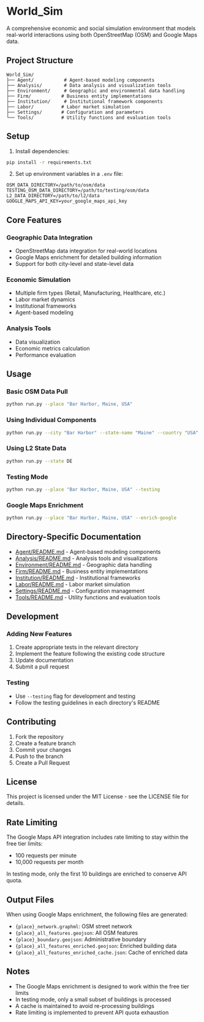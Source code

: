 # World_Sim

A comprehensive economic and social simulation environment that models real-world interactions using both OpenStreetMap (OSM) and Google Maps data.

## Project Structure

```
World_Sim/
├── Agent/           # Agent-based modeling components
├── Analysis/        # Data analysis and visualization tools
├── Environment/     # Geographic and environmental data handling
├── Firm/           # Business entity implementations
├── Institution/     # Institutional framework components
├── Labor/          # Labor market simulation
├── Settings/       # Configuration and parameters
└── Tools/          # Utility functions and evaluation tools
```

## Setup

1. Install dependencies:
```bash
pip install -r requirements.txt
```

2. Set up environment variables in a `.env` file:
```
OSM_DATA_DIRECTORY=/path/to/osm/data
TESTING_OSM_DATA_DIRECTORY=/path/to/testing/osm/data
L2_DATA_DIRECTORY=/path/to/l2/data
GOOGLE_MAPS_API_KEY=your_google_maps_api_key
```

## Core Features

### Geographic Data Integration
- OpenStreetMap data integration for real-world locations
- Google Maps enrichment for detailed building information
- Support for both city-level and state-level data

### Economic Simulation
- Multiple firm types (Retail, Manufacturing, Healthcare, etc.)
- Labor market dynamics
- Institutional frameworks
- Agent-based modeling

### Analysis Tools
- Data visualization
- Economic metrics calculation
- Performance evaluation

## Usage

### Basic OSM Data Pull
```bash
python run.py --place "Bar Harbor, Maine, USA"
```

### Using Individual Components
```bash
python run.py --city "Bar Harbor" --state-name "Maine" --country "USA"
```

### Using L2 State Data
```bash
python run.py --state DE
```

### Testing Mode
```bash
python run.py --place "Bar Harbor, Maine, USA" --testing
```

### Google Maps Enrichment
```bash
python run.py --place "Bar Harbor, Maine, USA" --enrich-google
```

## Directory-Specific Documentation

- [Agent/README.md](Agent/README.md) - Agent-based modeling components
- [Analysis/README.md](Analysis/README.md) - Analysis tools and visualizations
- [Environment/README.md](Environment/README.md) - Geographic data handling
- [Firm/README.md](Firm/README.md) - Business entity implementations
- [Institution/README.md](Institution/README.md) - Institutional frameworks
- [Labor/README.md](Labor/README.md) - Labor market simulation
- [Settings/README.md](Settings/README.md) - Configuration management
- [Tools/README.md](Tools/README.md) - Utility functions and evaluation tools

## Development

### Adding New Features
1. Create appropriate tests in the relevant directory
2. Implement the feature following the existing code structure
3. Update documentation
4. Submit a pull request

### Testing
- Use `--testing` flag for development and testing
- Follow the testing guidelines in each directory's README

## Contributing

1. Fork the repository
2. Create a feature branch
3. Commit your changes
4. Push to the branch
5. Create a Pull Request

## License

This project is licensed under the MIT License - see the LICENSE file for details.

## Rate Limiting

The Google Maps API integration includes rate limiting to stay within the free tier limits:
- 100 requests per minute
- 10,000 requests per month

In testing mode, only the first 10 buildings are enriched to conserve API quota.

## Output Files

When using Google Maps enrichment, the following files are generated:
- `{place}_network.graphml`: OSM street network
- `{place}_all_features.geojson`: All OSM features
- `{place}_boundary.geojson`: Administrative boundary
- `{place}_all_features_enriched.geojson`: Enriched building data
- `{place}_all_features_enriched_cache.json`: Cache of enriched data

## Notes

- The Google Maps enrichment is designed to work within the free tier limits
- In testing mode, only a small subset of buildings is processed
- A cache is maintained to avoid re-processing buildings
- Rate limiting is implemented to prevent API quota exhaustion 